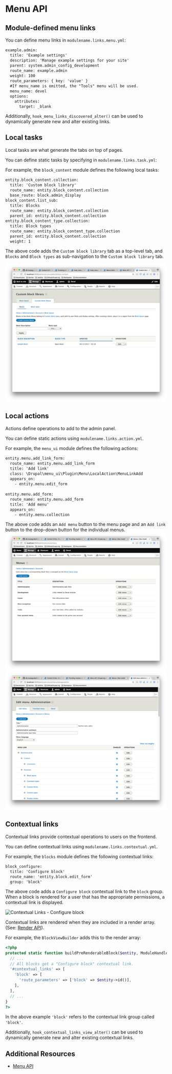 # Menu API

## Module-defined menu links

You can define menu links in `modulename.links.menu.yml`:

```
example.admin:
  title: 'Example settings'
  description: 'Manage example settings for your site'
  parent: system.admin_config_development
  route_name: example.admin
  weight: 100
  route_parameters: { key: 'value' }
  #If menu_name is omitted, the "Tools" menu will be used.
  menu_name: devel
  options:
    attributes:
      target: _blank
```

Additionally, `hook_menu_links_discovered_alter()` can be used to dynamically generate new and alter existing links.

## Local tasks

Local tasks are what generate the tabs on top of pages.

You can define static tasks by specifying in `modulename.links.task.yml`:

For example, the `block_content` module defines the following local tasks:
```
entity.block_content.collection:
  title: 'Custom block library'
  route_name: entity.block_content.collection
  base_route: block.admin_display
block_content.list_sub:
  title: Blocks
  route_name: entity.block_content.collection
  parent_id: entity.block_content.collection
entity.block_content_type.collection:
  title: Block types
  route_name: entity.block_content_type.collection
  parent_id: entity.block_content.collection
  weight: 1
```

The above code adds the `Custom block library` tab as a top-level tab, and `Blocks` and `Block types` as sub-navigation to the `Custom block library` tab.

![Block Library](images/block-library.png "Block Library")

## Local actions

Actions define operations to add to the admin panel.

You can define static actions using `modulename.links.action.yml`.

For example, the `menu_ui` module defines the following actions:
```
entity.menu.add_link_form:
  route_name: entity.menu.add_link_form
  title: 'Add link'
  class: \Drupal\menu_ui\Plugin\Menu\LocalAction\MenuLinkAdd
  appears_on:
    - entity.menu.edit_form

entity.menu.add_form:
  route_name: entity.menu.add_form
  title: 'Add menu'
  appears_on:
    - entity.menu.collection
```

The above code adds an `Add menu` button to the menu page and an `Add link` button to the drop-down button for the individual menus.
![Menu Actions - Add menu](images/menu-actions-1.png "Menu Actions - Add menu")
![Menu Actions - Add link](images/menu-actions-2.png "Menu Actions - Add link")

## Contextual links

Contextual links provide contextual operations to users on the frontend.

You can define contextual links using `modulename.links.contextual.yml`.

For example, the `blocks` module defines the following contextual links:
```
block_configure:
  title: 'Configure block'
  route_name: 'entity.block.edit_form'
  group: 'block'
```

The above code adds a `Configure block` contextual link to the `block` group. When a block is rendered for a user that has the appropriate permissions, a contextual link is displayed.

![Contextual Links - Configure block](images/contextual-links.png "Contextual Links - Configure block")

Contextual links are rendered when they are included in a render array. (See: [Render API](4.4-essential-apis-render.md)).

For example, the `BlockViewBuilder` adds this to the render array:
```php
<?php
protected static function buildPreRenderableBlock($entity, ModuleHandlerInterface $module_handler) {
  // ...
  // All blocks get a "Configure block" contextual link.
  '#contextual_links' => [
    'block' => [
      'route_parameters' => ['block' => $entity->id()],
    ],
  ],
  // ...
}
?>
```

In the above example `'block'` refers to the contextual link group called `'block'`.

Additionally, `hook_contextual_links_view_alter()` can be used to dynamically generate new and alter existing contextual links.

## Additional Resources
- [Menu API](https://www.drupal.org/docs/8/api/menu-api)
